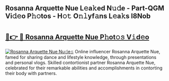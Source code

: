 ## Rosanna Arquette Nue L𝚎a𝚔ed N𝚞𝚍e - Part-QGM Vi𝚍𝚎o P𝚑𝚘tos - H𝚘𝚝 O𝚗𝚕yf𝚊ns L𝚎a𝚔s l8Nob

# <h2><a href="http://kfdio3.oniu.top/?m=Rosanna+Arquette+Nue">🔗👉 🔴 Rosanna Arquette Nue P𝚑ot𝚘𝚜 V𝚒d𝚎o</a></h2>

[![Rosanna Arquette Nue Nu𝚍e𝚜](https://i.imgur.com/0qMVB7G.gif)](http://kfdio3.oniu.top/?m=Rosanna+Arquette+Nue)
Online influencer Rosanna Arquette Nue, famed for sharing dance and lifestyle knowledge, through presentations and personal vlogs. Skilled contortionist partner Rosanna Arquette Nue, celebrated for their remarkable abilities and accomplishments in contorting their body with partners.  
